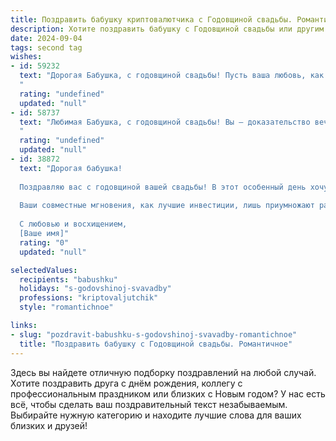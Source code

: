 ```yaml
---
title: Поздравить бабушку криптовалютчика с Годовщиной свадьбы. Романтичное
description: Хотите поздравить бабушку с Годовщиной свадьбы или другим праздником? Наш ИИ создаст незабываемое поздравление, а вы обязательно выделитесь среди других.  
date: 2024-09-04
tags: second tag
wishes:
- id: 59232
  text: "Дорогая Бабушка, с годовщиной свадьбы! Пусть ваша любовь, как криптовалюта, с каждым годом только крепнет и приносит вам радость и благополучие!
  "
  rating: "undefined"
  updated: "null"
- id: 58737
  text: "Любимая Бабушка, с годовщиной свадьбы! Вы – доказательство вечной любви, как две половинки, которые нашли друг друга и создали свою вселенную. Пусть криптовалюты приносят Вам только прибыль, а жизнь будет соткана из счастливых мгновений, как из самых ценных монет!
  "
  rating: "undefined"
  updated: "null"
- id: 38872
  text: "Дорогая бабушка!
  
  Поздравляю вас с годовщиной вашей свадьбы! В этот особенный день хочу напомнить, насколько великий и драгоценный ваш союз. Вы, как крепкая криптовалюта, прошли через испытания времени, сохранив свою ценность и всеобъемлющую любовь.
  
  Ваши совместные мгновения, как лучшие инвестиции, лишь приумножают радость и счастье в жизни. Пусть ваша любовь продолжает расти, наполняя сердца светом и теплом. Вы — наше вдохновение, пример преданности и гармонии.
  
  С любовью и восхищением,
  [Ваше имя]"
  rating: "0"
  updated: "null"

selectedValues:
  recipients: "babushku"
  holidays: "s-godovshinoj-svavadby"
  professions: "kriptovaljutchik"
  style: "romantichnoe"

links:
- slug: "pozdravit-babushku-s-godovshinoj-svavadby-romantichnoe"
  title: "Поздравить бабушку с Годовщиной свадьбы. Романтичное"
---
```


Здесь вы найдете отличную подборку поздравлений на любой случай. 
Хотите поздравить друга с днём рождения, коллегу с профессиональным праздником или близких с Новым годом? У нас есть всё, чтобы сделать ваш поздравительный текст незабываемым. Выбирайте нужную категорию и находите лучшие слова для ваших близких и друзей!
